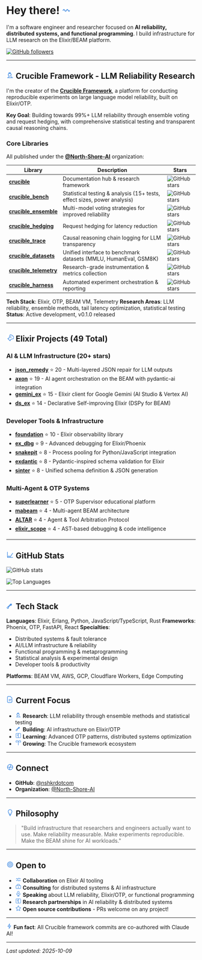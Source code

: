 # Hey there! <img src="./assets/wave.svg" alt="wave" width="20" height="20" />

I'm a software engineer and researcher focused on **AI reliability, distributed systems, and functional programming**. I build infrastructure for LLM research on the Elixir/BEAM platform.

[![GitHub followers](https://img.shields.io/github/followers/nshkrdotcom?label=Follow&style=social)](https://github.com/nshkrdotcom)

---

## <img src="./assets/microscope.svg" alt="microscope" width="20" height="20" /> Crucible Framework - LLM Reliability Research

I'm the creator of the **[Crucible Framework](https://github.com/North-Shore-AI/crucible)**, a platform for conducting reproducible experiments on large language model reliability, built on Elixir/OTP.

**Key Goal**: Building towards 99%+ LLM reliability through ensemble voting and request hedging, with comprehensive statistical testing and transparent causal reasoning chains.

### Core Libraries

All published under the **[@North-Shore-AI](https://github.com/North-Shore-AI)** organization:

| Library | Description | Stars |
|---------|-------------|-------|
| **[crucible](https://github.com/North-Shore-AI/crucible)** | Documentation hub & research framework | ![GitHub stars](https://img.shields.io/github/stars/North-Shore-AI/crucible?style=social) |
| **[crucible_bench](https://github.com/North-Shore-AI/crucible_bench)** | Statistical testing & analysis (15+ tests, effect sizes, power analysis) | ![GitHub stars](https://img.shields.io/github/stars/North-Shore-AI/crucible_bench?style=social) |
| **[crucible_ensemble](https://github.com/North-Shore-AI/crucible_ensemble)** | Multi-model voting strategies for improved reliability | ![GitHub stars](https://img.shields.io/github/stars/North-Shore-AI/crucible_ensemble?style=social) |
| **[crucible_hedging](https://github.com/North-Shore-AI/crucible_hedging)** | Request hedging for latency reduction | ![GitHub stars](https://img.shields.io/github/stars/North-Shore-AI/crucible_hedging?style=social) |
| **[crucible_trace](https://github.com/North-Shore-AI/crucible_trace)** | Causal reasoning chain logging for LLM transparency | ![GitHub stars](https://img.shields.io/github/stars/North-Shore-AI/crucible_trace?style=social) |
| **[crucible_datasets](https://github.com/North-Shore-AI/crucible_datasets)** | Unified interface to benchmark datasets (MMLU, HumanEval, GSM8K) | ![GitHub stars](https://img.shields.io/github/stars/North-Shore-AI/crucible_datasets?style=social) |
| **[crucible_telemetry](https://github.com/North-Shore-AI/crucible_telemetry)** | Research-grade instrumentation & metrics collection | ![GitHub stars](https://img.shields.io/github/stars/North-Shore-AI/crucible_telemetry?style=social) |
| **[crucible_harness](https://github.com/North-Shore-AI/crucible_harness)** | Automated experiment orchestration & reporting | ![GitHub stars](https://img.shields.io/github/stars/North-Shore-AI/crucible_harness?style=social) |

**Tech Stack**: Elixir, OTP, BEAM VM, Telemetry
**Research Areas**: LLM reliability, ensemble methods, tail latency optimization, statistical testing
**Status**: Active development, v0.1.0 released

---

## <img src="./assets/rocket.svg" alt="rocket" width="20" height="20" /> Elixir Projects (49 Total)

### AI & LLM Infrastructure (20+ stars)

- **[json_remedy](https://github.com/nshkrdotcom/json_remedy)** ⭐ 20 - Multi-layered JSON repair for LLM outputs
- **[axon](https://github.com/nshkrdotcom/axon)** ⭐ 19 - AI agent orchestration on the BEAM with pydantic-ai integration
- **[gemini_ex](https://github.com/nshkrdotcom/gemini_ex)** ⭐ 15 - Elixir client for Google Gemini (AI Studio & Vertex AI)
- **[ds_ex](https://github.com/nshkrdotcom/ds_ex)** ⭐ 14 - Declarative Self-improving Elixir (DSPy for BEAM)

### Developer Tools & Infrastructure

- **[foundation](https://github.com/nshkrdotcom/foundation)** ⭐ 10 - Elixir observability library
- **[ex_dbg](https://github.com/nshkrdotcom/ex_dbg)** ⭐ 9 - Advanced debugging for Elixir/Phoenix
- **[snakepit](https://github.com/nshkrdotcom/snakepit)** ⭐ 8 - Process pooling for Python/JavaScript integration
- **[exdantic](https://github.com/nshkrdotcom/exdantic)** ⭐ 8 - Pydantic-inspired schema validation for Elixir
- **[sinter](https://github.com/nshkrdotcom/sinter)** ⭐ 8 - Unified schema definition & JSON generation

### Multi-Agent & OTP Systems

- **[superlearner](https://github.com/nshkrdotcom/superlearner)** ⭐ 5 - OTP Supervisor educational platform
- **[mabeam](https://github.com/nshkrdotcom/mabeam)** ⭐ 4 - Multi-agent BEAM architecture
- **[ALTAR](https://github.com/nshkrdotcom/ALTAR)** ⭐ 4 - Agent & Tool Arbitration Protocol
- **[elixir_scope](https://github.com/nshkrdotcom/elixir_scope)** ⭐ 4 - AST-based debugging & code intelligence

---

## <img src="./assets/chart.svg" alt="chart" width="20" height="20" /> GitHub Stats

![GitHub stats](https://github-readme-stats.vercel.app/api?username=nshkrdotcom&show_icons=true&theme=default)

![Top Languages](https://github-readme-stats.vercel.app/api/top-langs/?username=nshkrdotcom&layout=compact)

---

## <img src="./assets/tools.svg" alt="tools" width="20" height="20" /> Tech Stack

**Languages**: Elixir, Erlang, Python, JavaScript/TypeScript, Rust
**Frameworks**: Phoenix, OTP, FastAPI, React
**Specialties**:
- Distributed systems & fault tolerance
- AI/LLM infrastructure & reliability
- Functional programming & metaprogramming
- Statistical analysis & experimental design
- Developer tools & productivity

**Platforms**: BEAM VM, AWS, GCP, Cloudflare Workers, Edge Computing

---

## <img src="./assets/document.svg" alt="document" width="20" height="20" /> Current Focus

- <img src="./assets/microscope.svg" alt="microscope" width="16" height="16" /> **Research**: LLM reliability through ensemble methods and statistical testing
- <img src="./assets/tools.svg" alt="building" width="16" height="16" /> **Building**: AI infrastructure on Elixir/OTP
- <img src="./assets/book.svg" alt="learning" width="16" height="16" /> **Learning**: Advanced OTP patterns, distributed systems optimization
- <img src="./assets/seedling.svg" alt="growing" width="16" height="16" /> **Growing**: The Crucible framework ecosystem

---

## <img src="./assets/globe.svg" alt="globe" width="20" height="20" /> Connect

- **GitHub**: [@nshkrdotcom](https://github.com/nshkrdotcom)
- **Organization**: [@North-Shore-AI](https://github.com/North-Shore-AI)

---

## <img src="./assets/lightbulb.svg" alt="lightbulb" width="20" height="20" /> Philosophy

> "Build infrastructure that researchers and engineers actually want to use. Make reliability measurable. Make experiments reproducible. Make the BEAM shine for AI workloads."

---

## <img src="./assets/target.svg" alt="target" width="20" height="20" /> Open to

- <img src="./assets/handshake.svg" alt="collaboration" width="16" height="16" /> **Collaboration** on Elixir AI tooling
- <img src="./assets/briefcase.svg" alt="consulting" width="16" height="16" /> **Consulting** for distributed systems & AI infrastructure
- <img src="./assets/microphone.svg" alt="speaking" width="16" height="16" /> **Speaking** about LLM reliability, Elixir/OTP, or functional programming
- <img src="./assets/book.svg" alt="research" width="16" height="16" /> **Research partnerships** in AI reliability & distributed systems
- <img src="./assets/star.svg" alt="open source" width="16" height="16" /> **Open source contributions** - PRs welcome on any project!

---

**<img src="./assets/lightning.svg" alt="lightning" width="16" height="16" /> Fun fact**: All Crucible framework commits are co-authored with Claude AI!

---

*Last updated: 2025-10-09*
